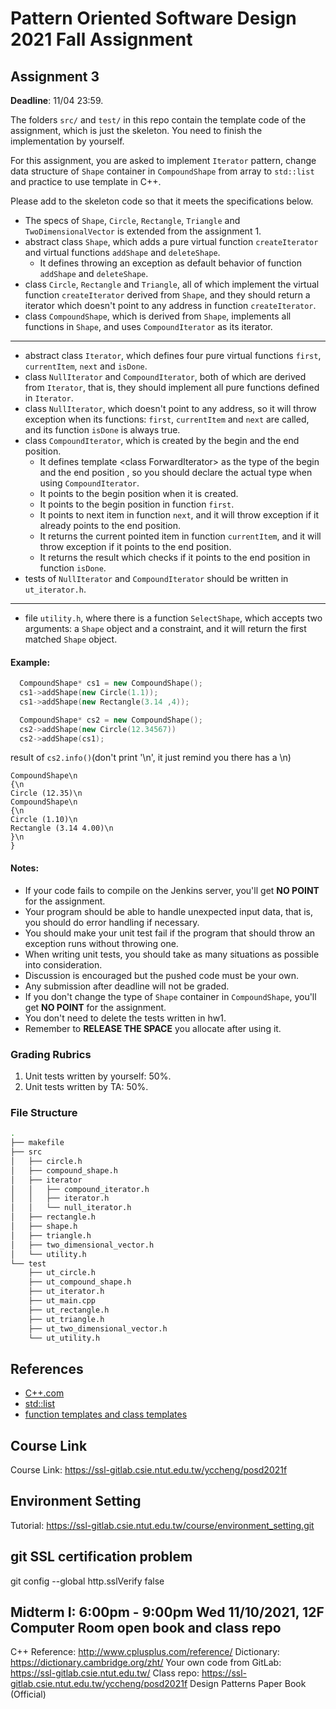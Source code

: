 # Pattern Oriented Software Design 2021 Fall Assignment

## Assignment 3

__Deadline__: 11/04 23:59.

The folders `src/` and `test/` in this repo contain the template code of the
assignment, which is just the skeleton. 
You need to finish the implementation by yourself. 

For this assignment, you are asked to implement `Iterator` pattern, change data 
structure of `Shape` container in `CompoundShape` from array to `std::list` and 
practice to use template in C++.

Please add to the skeleton code so that it meets the specifications below.
- The specs of `Shape`, `Circle`, `Rectangle`, `Triangle` and 
  `TwoDimensionalVector` is extended from the assignment 1.
- abstract class `Shape`, which adds a pure virtual function `createIterator` 
  and virtual functions `addShape` and `deleteShape`.
  - It defines throwing an exception as default behavior of function `addShape`
    and `deleteShape`. 
- class `Circle`, `Rectangle` and `Triangle`, all of which implement the
  virtual function `createIterator` derived from `Shape`, and they should return 
  a iterator which doesn't point to any address in function `createIterator`.
- class `CompoundShape`, which is derived from `Shape`, implements all functions 
  in `Shape`, and uses `CompoundIterator` as its iterator.
---
- abstract class `Iterator`, which defines four pure virtual functions `first`, 
  `currentItem`, `next` and `isDone`.
- class `NullIterator` and `CompoundIterator`, both of which are derived from
  `Iterator`, that is, they should implement all pure functions defined in 
  `Iterator`.
- class `NullIterator`, which doesn't point to any address, so it will throw 
  exception when its functions: `first`, `currentItem` and `next` are called, 
  and its function `isDone` is always true.
- class `CompoundIterator`, which is created by the begin and the end position. 
  - It defines template \<class ForwardIterator> as the type of the begin and 
    the end position , so you should declare the actual type when using 
    `CompoundIterator`.
  - It points to the begin position when it is created.
  - It points to the begin position in function `first`. 
  - It points to next item in function `next`, and it will throw exception if it 
    already points to the end position.
  - It returns the current pointed item in function `currentItem`, and it will 
    throw exception if it points to the end position.
  - It returns the result which checks if it points to the end position in 
    function `isDone`.
- tests of `NullIterator` and `CompoundIterator` should be written in 
  `ut_iterator.h`.
---
- file `utility.h`, where there is a function `SelectShape`, which accepts two
  arguments: a `Shape` object and a constraint, and it will return the first 
  matched `Shape` object.

#### Example:

``` c++
  CompoundShape* cs1 = new CompoundShape();
  cs1->addShape(new Circle(1.1));
  cs1->addShape(new Rectangle(3.14 ,4));

  CompoundShape* cs2 = new CompoundShape();
  cs2->addShape(new Circle(12.34567))
  cs2->addShape(cs1);
```

result of `cs2.info()`(don't print '\n', it just remind you there has a \n)
```
CompoundShape\n
{\n
Circle (12.35)\n
CompoundShape\n
{\n
Circle (1.10)\n
Rectangle (3.14 4.00)\n
}\n
}
```

#### Notes:
- If your code fails to compile on the Jenkins server, you'll get **NO POINT** 
  for the assignment.
- Your program should be able to handle unexpected input data, that is, you
  should do error handling if necessary.
- You should make your unit test fail if the program that should throw an 
  exception runs without throwing one.
- When writing unit tests, you should take as many situations as possible into
  consideration.
- Discussion is encouraged but the pushed code must be your own.
- Any submission after deadline will not be graded.
- If you don't change the type of `Shape` container in `CompoundShape`, you'll 
  get **NO POINT** for the assignment.
- You don't need to delete the tests written in hw1.
- Remember to **RELEASE THE SPACE** you allocate after using it.

### Grading Rubrics
1. Unit tests written by yourself: 50%.
2. Unit tests written by TA: 50%.

### File Structure

  ```bash
  .
  ├── makefile
  ├── src
  │   ├── circle.h
  │   ├── compound_shape.h
  │   ├── iterator
  │   │   ├── compound_iterator.h
  │   │   ├── iterator.h
  │   │   └── null_iterator.h
  │   ├── rectangle.h
  │   ├── shape.h
  │   ├── triangle.h
  │   ├── two_dimensional_vector.h
  │   └── utility.h
  └── test
      ├── ut_circle.h
      ├── ut_compound_shape.h
      ├── ut_iterator.h
      ├── ut_main.cpp
      ├── ut_rectangle.h
      ├── ut_triangle.h
      ├── ut_two_dimensional_vector.h
      └── ut_utility.h
  ```

## References
- [C++.com](http://www.cplusplus.com/reference/)
- [std::list](http://www.cplusplus.com/reference/list/list/)
- [function templates and class templates](https://www.cplusplus.com/doc/oldtutorial/templates/)

## Course Link
Course Link: https://ssl-gitlab.csie.ntut.edu.tw/yccheng/posd2021f

## Environment Setting
Tutorial: https://ssl-gitlab.csie.ntut.edu.tw/course/environment_setting.git

## git SSL certification problem
git config --global http.sslVerify false

## Midterm I: 6:00pm - 9:00pm Wed 11/10/2021, 12F Computer Room open book and class repo
C++ Reference: http://www.cplusplus.com/reference/
Dictionary: https://dictionary.cambridge.org/zht/
Your own code from GitLab: https://ssl-gitlab.csie.ntut.edu.tw/
Class repo: https://ssl-gitlab.csie.ntut.edu.tw/yccheng/posd2021f
Design Patterns Paper Book (Official)

